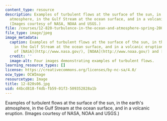 ```yaml
---
content_type: resource
description: Examples of turbulent flows at the surface of the sun, in the earth's
  atmosphere, in the Gulf Stream at the ocean surface, and in a volcanic eruption.
  (Images courtesy of NASA, NOAA and USGS.)
file: /courses/12-820-turbulence-in-the-ocean-and-atmosphere-spring-2006/44bcd818f4dbfb5901f3509352828a1b_12-820s06.jpg
file_type: image/jpeg
image_metadata:
  caption: Examples of turbulent flows at the surface of the sun, in the earth's atmosphere,
    in the Gulf Stream at the ocean surface, and in a volcanic eruption. (Images courtesy
    of [NASA](http://www.nasa.gov/), [NOAA](http://www.noaa.gov/) and [USGS](http://www.usgs.gov/).)
  credit: ''
  image-alt: Four images demonstrating examples of turbulent flows.
learning_resource_types: []
license: https://creativecommons.org/licenses/by-nc-sa/4.0/
ocw_type: OCWImage
resourcetype: Image
title: 12-820s06.jpg
uid: 44bcd818-f4db-fb59-01f3-509352828a1b
---
```

Examples of turbulent flows at the surface of the sun, in the earth's atmosphere, in the Gulf Stream at the ocean surface, and in a volcanic eruption. (Images courtesy of NASA, NOAA and USGS.)